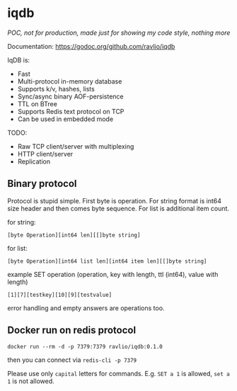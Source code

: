 # iqdb

*POC, not for production, made just for showing my code style, nothing more*

Documentation: https://godoc.org/github.com/ravlio/iqdb

IqDB is:
- Fast
- Multi-protocol in-memory database
- Supports k/v, hashes, lists
- Sync/async binary AOF-persistence 
- TTL on BTree
- Supports Redis text protocol on TCP
- Can be used in embedded mode

TODO:
- Raw TCP client/server with multiplexing
- HTTP client/server
- Replication

## Binary protocol

Protocol is stupid simple. First byte is operation. For string format is int64 size header and then comes byte sequence. For list is additional item count. 

for string:
```
[byte Operation][int64 len][[]byte string]
```

for list:
```
[byte Operation][int64 list len][int64 item len][[]byte string]
```

example SET operation (operation, key with length, ttl (int64), value with length)

```
[1][7][testkey][10][9][testvalue]
```

error handling and empty answers are operations too. 

## Docker run on redis protocol

`docker run --rm -d -p 7379:7379 ravlio/iqdb:0.1.0`

then you can connect via
`redis-cli -p 7379`

Please use only `capital` letters for commands. E.g. `SET a 1` is allowed, `set a 1` is not allowed.
